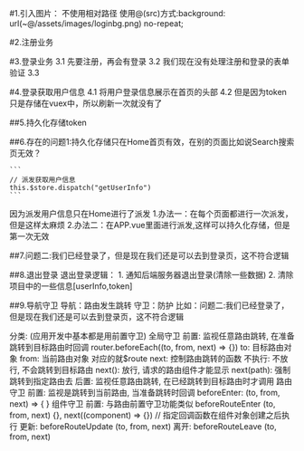 #1.引入图片：
   不使用相对路径
   使用@(src)方式:background: url(~@/assets/images/loginbg.png) no-repeat;

#2.注册业务

#3.登录业务
  3.1 先要注册，再会有登录
  3.2 我们现在没有处理注册和登录的表单验证
  3.3 

#4.登录获取用户信息
   4.1 将用户登录信息展示在首页的头部
   4.2 但是因为token只是存储在vuex中，所以刷新一次就没有了

##5.持久化存储token

##6.存在的问题1:持久化存储只在Home首页有效，在别的页面比如说Search搜索页无效？

    ```
    // 派发获取用户信息
    this.$store.dispatch("getUserInfo")
    ```

因为派发用户信息只在Home进行了派发
 1.办法一：在每个页面都进行一次派发，但是这样太麻烦
 2.办法二：在APP.vue里面进行派发,这样可以持久化存储，但是第一次无效


 ##7.问题二:我们已经登录了，但是现在我们还是可以去到登录页，这不符合逻辑


 ##8.退出登录
    退出登录逻辑：
    1. 通知后端服务器退出登录(清除一些数据)
    2. 清除项目中的一些信息[userInfo,token]

##9.导航守卫
   导航：路由发生跳转
   守卫：防护
   比如：问题二:我们已经登录了，但是现在我们还是可以去到登录页，这不符合逻辑

分类:  (应用开发中基本都是用前置守卫)
	全局守卫
		前置: 监视任意路由跳转, 在准备跳转到目标路由时回调
			router.beforeEach((to, from, next) => {})
				to: 目标路由对象
				from: 当前路由对象  对应的就$route
				next: 控制路由跳转的函数
				  不执行: 不放行, 不会跳转到目标路由
				  next(): 放行, 请求的路由组件才能显示
				  next(path): 强制跳转到指定路由去
		后置: 监视任意路由跳转, 在已经跳转到目标路由时才调用
	路由守卫
		前置: 监视是跳转到当前路由, 当准备跳转时回调
			beforeEnter: (to, from, next) => { }
	组件守卫
		前置: 与路由前置守卫功能类似
			beforeRouteEnter (to, from, next) {},
				next((component) => {}) // 指定回调函数在组件对象创建之后执行
		更新: beforeRouteUpdate (to, from, next) 
		离开: beforeRouteLeave (to, from, next)